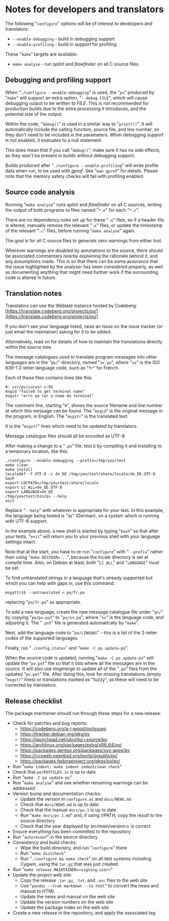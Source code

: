 # Notes for developers and translators

The following "`configure`" options will be of interest to developers and
translators:

 * `--enable-debugging` - build in debugging support
 * `--enable-profiling` - build in support for profiling

These "`make`" targets are available:

 * `make analyse` - run _splint_ and _flawfinder_ on all C source files


## Debugging and profiling support

When "`./configure --enable-debugging`" is used, the "`pv`" produced by
"`make`" will support an extra option, "`--debug FILE`", which will cause
debugging output to be written to *FILE*.  This is not recommended for
production builds due to the extra processing it introduces, and the
potential size of the output.

Within the code, "`debug()`" is used in a similar way to "`printf()`".  It
will automatically include the calling function, source file, and line
number, so they don't need to be included in the parameters.  When debugging
support is not enabled, it evaluates to a null statement.

This does mean that if you call "`debug()`", make sure it has no side
effects, as they won't be present in builds without debugging support.

Builds produced after "`./configure --enable-profiling`" will write profile
data when run, to be used with _gprof_.  See "`man gprof`" for details. 
Please note that the memory safety checks will fail with profiling enabled.


## Source code analysis

Running "`make analyse`" runs _splint_ and _flawfinder_ on all C sources,
writing the output of both programs to files named "`*.e`" for each "`*.c`".

There are no dependency rules set up for these "`.e`" files, so if a header
file is altered, manually remove the relevant "`.e`" files, or update the
timestamp of the relevant "`.c`" files, before running "`make analyse`"
again.

The goal is for all C source files to generate zero warnings from either
tool.

Wherever warnings are disabled by annotations to the source, there should be
associated commentary nearby explaining the rationale behind it, and any
assumptions made.  This is so that there can be some assurance that the
issue highlighted by the analyser has been considered properly, as well as
documenting anything that might need further work if the surrounding code is
altered in future.


## Translation notes

Translators can use the Weblate instance hosted by Codeberg:
[https://translate.codeberg.org/projects/pv/](https://translate.codeberg.org/projects/pv/)

If you don't see your language listed, raise an issue on the issue tracker
(or just email the maintainer) asking for it to be added.

Alternatively, read on for details of how to maintain the translations
directly within the source tree.

The message catalogues used to translate program messages into other
languages are in the "`po/`" directory, named "`xx.po`", where "`xx`"
is the ISO 639-1 2-letter language code, such as "`fr`" for French.

Each of these files contains lines like this:

    #: src/pv/cursor.c:85
    msgid "failed to get terminal name"
    msgstr "erro ao ler o nome do terminal"

The comment line, starting "`#`", shows the source filename and line number
at which this message can be found.  The "`msgid`" is the original message
in the program, in English.  The "`msgstr`" is the translated text.

It is the "`msgstr`" lines which need to be updated by translators.

Message catalogue files should all be encoded as UTF-8.

After making a change to a "`.po`" file, test it by compiling it and installing
to a temporary location, like this:

    ./configure --enable-debugging --prefix=/tmp/yourtest
    make clean
    make install
    localedef -f UTF-8 -i de_DE /tmp/yourtest/share/locale/de_DE.UTF-8
    bash
    export LOCPATH=/tmp/yourtest/share/locale
    export LC_ALL=de_DE.UTF-8
    export LANGUAGE=de_DE
    /tmp/yourtest/bin/pv --help
    exit

Replace "`--help`" with whatever is appropriate for your test.  In this
example, the language being tested is "`de`" (German), on a system which is
running with UTF-8 support.

In the example above, a new shell is started by typing "`bash`" so that
after your tests, "`exit`" will return you to your previous shell with your
language settings intact.

Note that at the start, you have to re-run "`configure`" with "`--prefix`"
rather than using "`make DESTDIR=...`", because the locale directory is set
at compile time.  Also, on Debian at least, both "`LC_ALL`" and "`LANGUAGE`"
must be set.

To find untranslated strings in a language that's already supported but
which you can help with gaps in, use this command:

    msgattrib --untranslated < po/fr.po

replacing "`po/fr.po`" as appropriate.

To add a new language, create the new message catalogue file under "`po/`"
by copying "`po/pv.pot`" to "`po/xx.po`", where "`xx`" is the language code,
and adjusting it.  The "`.pot`" file is generated automatically by "`make`".

Next, add the language code to "`po/LINGUAS`" - this is a list of the
2-letter codes of the supported languages.

Finally, run "`./config.status`" and "`make -C po update-po`".

When the source code is updated, running "`make -C po update-po`" will
update the "`pv.pot`" file so that it lists where all the messages are in
the source.  It will also use _msgmerge_ to update all of the "`.po`" files
from the updated "`pv.pot`" file.  After doing this, look for missing
translations (empty "`msgstr`" lines) or translations marked as "fuzzy", as
these will need to be corrected by translators.


## Release checklist

The package maintainer should run through these steps for a new release:

 * Check for patches and bug reports:
   * <https://codeberg.org/a-j-wood/pv/issues>
   * <https://tracker.debian.org/pkg/pv>
   * <https://launchpad.net/ubuntu/+source/pv>
   * <https://archlinux.org/packages/extra/x86_64/pv/>
   * <https://packages.gentoo.org/packages/sys-apps/pv>
   * <https://cvsweb.openbsd.org/ports/sysutils/pv/>
   * <https://packages.fedoraproject.org/pkgs/pv/pv/>
 * Run "`make indent; make indent indentclean check`"
 * Check that `po/POTFILES.in` is up to date
 * Run "`make -C po update-po`"
 * Run "`make analyse`" and see whether remaining warnings can be addressed
 * Version bump and documentation checks:
   * Update the version in `configure.ac` and `docs/NEWS.md`
   * Check that `docs/NEWS.md` is up to date
   * Check that the manual `docs/pv.1` is up to date
   * Run "`make docs/pv.1.md`" and, if using VPATH, copy the result to the source directory
   * Check that the year displayed by src/main/version.c is correct
 * Ensure everything has been committed to the repository
 * Run "`autoreconf`" in the source directory
 * Consistency and build checks:
   * Wipe the build directory, and run "`configure`" there
   * Run "`make distcheck`"
   * Run "`./configure && make check`" on all test systems including Cygwin, using the `tar.gz` that was just created
 * Run "`make release MAINTAINER=<signing-user>`"
 * Update the project web site:
   * Copy the release `.tar.gz`, `.txt`, and `.asc` files to the web site
   * Use "`pandoc --from markdown --to html`" to convert the news and manual to HTML
   * Update the news and manual on the web site
   * Update the version numbers on the web site
   * Update the package index on the web site
 * Create a new release in the repository, and apply the associated tag

